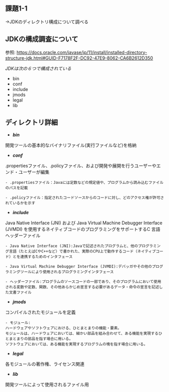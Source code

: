 ## 課題1-1
→JDKのディレクトリ構成について調べる


## JDKの構成調査について

参照:
<https://docs.oracle.com/javase/jp/11/install/installed-directory-structure-jdk.html#GUID-F7178F2F-DC92-47E9-8062-CA6B2612D350>


*JDKは次の６つで構成されている*
* bin
* conf
* include
* jmods
* legal
* lib

## ディレクトリ詳細

- ***bin*** 

開発ツールの基本的なバイナリファイル(実行ファイルなど)を格納

- ***conf*** 

.propertiesファイル、.policyファイル、および開発や展開を行うユーザーやエンド・ユーザーが編集

    - .propertiesファイル：Javaには定数などの規定値や、プログラムから読み込むファイルのパスを記載

    - .policyファイル：指定されたコードソースからのコードに対し、どのアクセス権が許可されているかを示す

- ***include***

 Java Native Interface (JNI) および Java Virtual Machine Debugger Interface (JVMDI) を使用するネイティブコードのプログラミングをサポートするC 言語ヘッダーファイル

    - Java Native Interface (JNI):Javaで記述されたプログラムと、他のプログラミング言語（たとえばCやC++など）で書かれた、実際のCPU上で動作するコード（ネイティブコード）とを連携するためのインタフェース

    - Java Virtual Machine Debugger Interface (JVMDI):デバッガやその他のプログラミングツールにより使用されるプログラミングインタフェース

    - ヘッダーファイル:プログラムのソースコードの一部であり、そのプログラムにおいて使用される変数や定数、関数、その他あらかじめ宣言する必要があるデータ・命令の宣言を記述した文書ファイル

- ***jmods***

コンパイルされたモジュールを定義

    - モジュール:
    ハードウェアやソフトウェアにおける、ひとまとまりの機能・要素。
    モジュールは、ハードウェアにおいては、細かい部品を組み合わせて、ある機能を実現するひとまとまりの部品を指す場合に用いる。
    ソフトウェアにおいては、ある機能を実現するプログラムの塊を指す場合に用いる。


- ***legal***

各モジュールの著作権、ライセンス関連

- ***lib***

開発ツールによって使用されるファイル用
